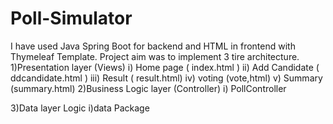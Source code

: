 # Poll-Simulator

I have used Java Spring Boot for backend and HTML in frontend with Thymeleaf Template.
Project aim was to implement 3 tire architecture.
1)Presentation layer (Views)
          i) Home page ( index.html )
          ii) Add Candidate ( ddcandidate.html )
          iii) Result ( result.html)
          iv) voting (vote,html)
          v)  Summary (summary.html)
2)Business Logic layer (Controller)
          i) PollController

3)Data layer Logic 
          i)data Package
